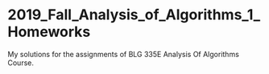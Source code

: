 # 2019_Fall_Analysis_of_Algorithms_1_Homeworks
My solutions for the assignments of BLG 335E Analysis Of Algorithms Course.

